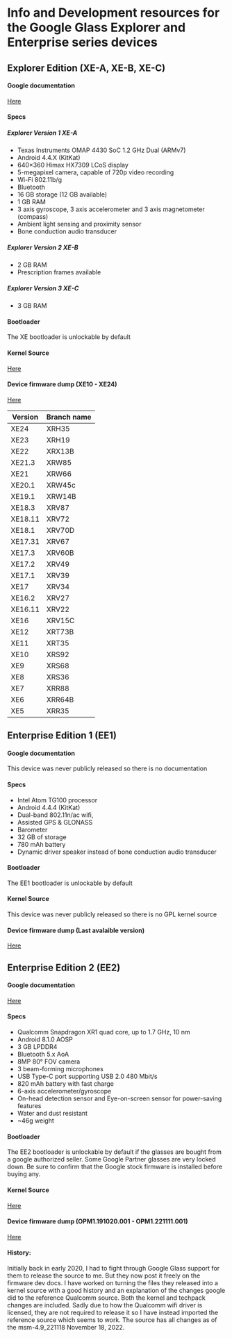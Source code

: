 # Info and Development resources for the Google Glass Explorer and Enterprise series devices
## Explorer Edition (XE-A, XE-B, XE-C)
#### Google documentation
[Here](https://developers.google.com/glass/tools-downloads/system)

#### Specs
##### Explorer Version 1 XE-A
- Texas Instruments OMAP 4430 SoC 1.2 GHz Dual (ARMv7)
- Android 4.4.X (KitKat)
- 640×360 Himax HX7309 LCoS display
- 5-megapixel camera, capable of 720p video recording
- Wi-Fi 802.11b/g
- Bluetooth
- 16 GB storage (12 GB available)
- 1 GB RAM
- 3 axis gyroscope, 3 axis accelerometer and 3 axis magnetometer (compass)
- Ambient light sensing and proximity sensor
- Bone conduction audio transducer

##### Explorer Version 2 XE-B
- 2 GB RAM
- Prescription frames available

##### Explorer Version 3 XE-C
- 3 GB RAM

#### Bootloader
The XE bootloader is unlockable by default

#### Kernel Source
[Here](https://android.googlesource.com/kernel/omap/+/refs/heads/glass-omap-xrh35)

#### Device firmware dump (XE10 - XE24)
[Here](https://dumps.tadiphone.dev/dumps/google/glass-2)

| Version | Branch name |
| ------------- | ------------- |
| XE24 | XRH35 |
| XE23 | XRH19|
| XE22 | XRX13B |
| XE21.3 | XRW85|
| XE21 | XRW66 |
| XE20.1 | XRW45c |
| XE19.1 | XRW14B |
| XE18.3 | XRV87 |
| XE18.11 | XRV72 |
| XE18.1 | XRV70D |
| XE17.31 | XRV67 |
| XE17.3 | XRV60B |
| XE17.2 | XRV49 |
| XE17.1 | XRV39 |
| XE17 | XRV34 |
| XE16.2 | XRV27 |
| XE16.11 | XRV22 |
| XE16 | XRV15C |
| XE12 | XRT73B |
| XE11 | XRT35 |
| XE10 | XRS92 |
| XE9 | XRS68 |
| XE8 | XRS36 |
| XE7 | XRR88 |
| XE6 | XRR64B |
| XE5 | XRR35 |

## Enterprise Edition 1 (EE1)
#### Google documentation
This device was never publicly released so there is no documentation

#### Specs
 - Intel Atom TG100 processor
 - Android 4.4.4 (KitKat)
 - Dual-band 802.11n/ac wifi,
 - Assisted GPS & GLONASS
 - Barometer
 - 32 GB of storage
 - 780 mAh battery
 - Dynamic driver speaker instead of bone conduction audio transducer

#### Bootloader
The EE1 bootloader is unlockable by default

#### Kernel Source
This device was never publicly released so there is no GPL kernel source

#### Device firmware dump (Last avalaible version)
[Here](https://dumps.tadiphone.dev/dumps/google/glass-2)

## Enterprise Edition 2 (EE2)
#### Google documentation
[Here](https://developers.google.com/glass-enterprise/downloads/system-images)

#### Specs
 - Qualcomm Snapdragon XR1 quad core, up to 1.7 GHz, 10 nm
 - Android 8.1.0 AOSP
 - 3 GB LPDDR4
 - Bluetooth 5.x AoA
 - 8MP 80° FOV camera
 - 3 beam-forming microphones
 - USB Type-C port supporting USB 2.0 480 Mbit/s
 - 820 mAh battery with fast charge
 - 6-axis accelerometer/gyroscope
 - On-head detection sensor and Eye-on-screen sensor for power-saving features
 - Water and dust resistant
 - ~46g weight

#### Bootloader
The EE2 bootloader is unlockable by default if the glasses are bought from a google authorized seller. Some Google Partner glasses are very locked down. Be sure to confirm that the Google stock firmware is installed before buying any.

#### Kernel Source
[Here](https://github.com/deadman96385/android_kernel_google_glassv3)

#### Device firmware dump (OPM1.191020.001 - OPM1.221111.001)
[Here](https://dumps.tadiphone.dev/dumps/google/glass_v3)

#### History:
Initially back in early 2020, I had to fight through Google Glass support for them to release the source to me. But they now post it freely on the firmware dev docs. I have worked on turning the files they released into a kernel source with a good history and an explanation of the changes google did to the reference Qualcomm source. Both the kernel and techpack changes are included. Sadly due to how the Qualcomm wifi driver is licensed, they are not required to release it so I have instead imported the reference source which seems to work. The source has all changes as of the msm-4.9_221118	November 18, 2022.
